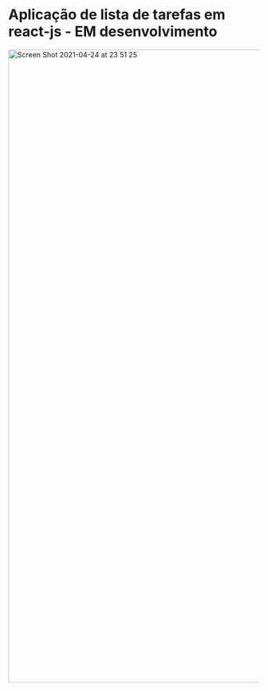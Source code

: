 # Aplicação de lista de tarefas em react-js - EM desenvolvimento

<img width="1271" alt="Screen Shot 2021-04-24 at 23 51 25" src="https://user-images.githubusercontent.com/40405334/115978733-fff64700-a557-11eb-8927-7efb9be008cb.png">

